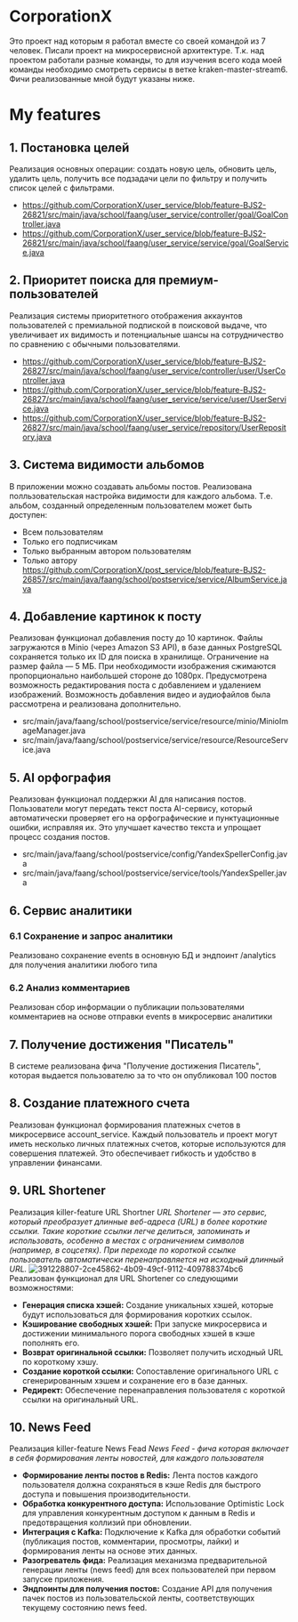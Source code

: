 # CorporationX
Это проект над которым я работал вместе со своей командой из 7 человек. Писали проект на микросервисной архитектуре. Т.к. над проектом работали разные команды, то для изучения всего кода моей команды необходимо смотреть сервисы в ветке kraken-master-stream6. Фичи реализованные мной будут указаны ниже.

# My features
## 1. Постановка целей
Реализация основныx операции: создать новую цель, обновить цель, удалить цель, получить все подзадачи цели по фильтру и получить список целей с фильтрами.
- https://github.com/CorporationX/user_service/blob/feature-BJS2-26821/src/main/java/school/faang/user_service/controller/goal/GoalController.java
- https://github.com/CorporationX/user_service/blob/feature-BJS2-26821/src/main/java/school/faang/user_service/service/goal/GoalService.java

## 2. Приоритет поиска для премиум-пользователей
Реализация системы приоритетного отображения аккаунтов пользователей с премиальной подпиской в поисковой выдаче, что увеличивает их видимость и потенциальные шансы на сотрудничество по сравнению с обычными пользователями.
- https://github.com/CorporationX/user_service/blob/feature-BJS2-26827/src/main/java/school/faang/user_service/controller/user/UserController.java
- https://github.com/CorporationX/user_service/blob/feature-BJS2-26827/src/main/java/school/faang/user_service/service/user/UserService.java
- https://github.com/CorporationX/user_service/blob/feature-BJS2-26827/src/main/java/school/faang/user_service/repository/UserRepository.java


## 3. Система видимости альбомов
В приложении можно создавать альбомы постов. Реализована полльзовательская настройка видимости для каждого альбома. Т.е. альбом, созданный определенным пользователем может быть доступен:
- Всем пользователям
- Только его подписчикам
- Только выбранным автором пользователям
- Только автору
https://github.com/CorporationX/post_service/blob/feature-BJS2-26857/src/main/java/faang/school/postservice/service/AlbumService.java

## 4. Добавление картинок к посту
Реализован функционал добавления посту до 10 картинок. Файлы загружаются в Minio (через Amazon S3 API), в базе данных PostgreSQL сохраняется только их ID для поиска в хранилище. Ограничение на размер файла — 5 МБ. При необходимости изображения сжимаются пропорционально наибольшей стороне до 1080px. Предусмотрена возможность редактирования поста с добавлением и удалением изображений. Возможность добавления видео и аудиофайлов была рассмотрена и реализована дополнительно.
- src/main/java/faang/school/postservice/service/resource/minio/MinioImageManager.java
- src/main/java/faang/school/postservice/service/resource/ResourceService.java

## 5. AI орфография
Реализован функционал поддержки AI для написания постов. Пользователи могут передать текст поста AI-сервису, который автоматически проверяет его на орфографические и пунктуационные ошибки, исправляя их. Это улучшает качество текста и упрощает процесс создания постов.
- src/main/java/faang/school/postservice/config/YandexSpellerConfig.java
- src/main/java/faang/school/postservice/service/tools/YandexSpeller.java

## 6. Cервис аналитики
### 6.1 Сохранение и  запрос аналитики
Реализовано сохранение events в основную БД и эндпоинт /analytics для получения аналитики любого типа

### 6.2 Анализ комментариев
Реализован сбор информации о публикации пользователями комментариев на основе отправки events в микросервис аналитики

## 7. Получение достижения "Писатель"
В системе реализована фича "Получение достижения Писатель", которая выдается пользователю за то что он опубликовал 100 постов

## 8. Создание платежного счета
Реализован функционал формирования платежных счетов в микросервисе account_service. Каждый пользователь и проект могут иметь несколько личных платежных счетов, которые используются для совершения платежей. Это обеспечивает гибкость и удобство в управлении финансами.

## 9. URL Shortener
Реализация killer-feature URL Shortner
*URL Shortener — это сервис, который преобразует длинные веб-адреса (URL) в более короткие ссылки. Такие короткие ссылки легче делиться, запоминать и использовать, особенно в местах с ограничением символов (например, в соцсетях). При переходе по короткой ссылке пользователь автоматически перенаправляется на исходный длинный URL.*
![391228807-2ce45862-4b09-49cf-9112-409788374bc6](https://github.com/user-attachments/assets/a4176413-0e76-44be-8365-40eebfddf75c)
Реализован функционал для URL Shortener со следующими возможностями:
- **Генерация списка хэшей:** Создание уникальных хэшей, которые будут использоваться для формирования коротких ссылок.
- **Кэширование свободных хэшей:** При запуске микросервиса и достижении минимального порога свободных хэшей в кэше пополнять его.
- **Возврат оригинальной ссылки:** Позволяет получить исходный URL по короткому хэшу.
- **Создание короткой ссылки:** Сопоставление оригинального URL с сгенерированным хэшем и сохранение его в базе данных.
- **Редирект:** Обеспечение перенаправления пользователя с короткой ссылки на оригинальный URL.


## 10. News Feed
Реализация killer-feature News Fead
*News Feed - фича которая включает в себя формирования ленты новостей, для каждого пользователя*

- **Формирование ленты постов в Redis:** Лента постов каждого пользователя должна сохраняться в кэше Redis для быстрого доступа и повышения производительности.
- **Обработка конкурентного доступа:** Использование Optimistic Lock для управления конкурентным доступом к данным в Redis и предотвращения коллизий при обновлении.
- **Интеграция с Kafka:** Подключение к Kafka для обработки событий (публикация постов, комментарии, просмотры, лайки) и формирования ленты на основе этих данных.
- **Разогреватель фида:** Реализация механизма предварительной генерации ленты (news feed) для всех пользователей при первом запуске приложения.
- **Эндпоинты для получения постов:** Создание API для получения пачек постов из пользовательской ленты, соответствующих текущему состоянию news feed.



